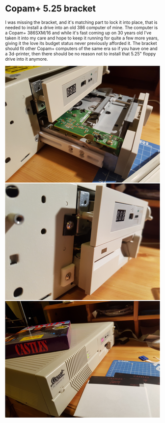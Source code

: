 # Copam+ 5.25 bracket

I was missing the bracket, and it's matching part to lock it into place, that
is needed to install a drive into an old 386 computer of mine. The computer is
a Copam+ 386SXM/16 and while it's fast coming up on 30 years old I've taken it
into my care and hope to keep it running for quite a few more years, giving it
the love its budget status never previously afforded it. The bracket should fit
other Copam+ computers of the same era so if you have one and a 3d-printer, then
there should be no reason not to install that 5.25" floppy drive into it anymore.

![Copam+ 386SXM/16 Bracket](https://raw.githubusercontent.com/tebl/Copam-5.25-bracket/master/gallery/2018-08-17%2022.19.01.jpg)
![Copam+ 386SXM/16 Locked into place](https://raw.githubusercontent.com/tebl/Copam-5.25-bracket/master/gallery/2018-08-17%2022.29.45.jpg)
![Copam+ 386SXM/16 Computer](https://raw.githubusercontent.com/tebl/Copam-5.25-bracket/master/gallery/2018-08-17%2023.16.01.jpg)